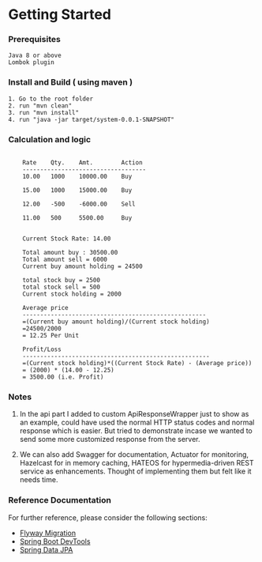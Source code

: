 
# Getting Started

### Prerequisites
	Java 8 or above
	Lombok plugin

### Install and Build ( using maven )
	1. Go to the root folder
	2. run "mvn clean"
	3. run "mvn install"
	4. run "java -jar target/system-0.0.1-SNAPSHOT"

### Calculation and logic

```

    Rate 	Qty. 	Amt. 		Action
    -----------------------------------
    10.00 	1000 	10000.00 	Buy
    
    15.00 	1000 	15000.00 	Buy
    
    12.00 	-500 	-6000.00 	Sell
    
    11.00 	500 	5500.00 	Buy
    
    
    Current Stock Rate: 14.00
    
    Total amount buy : 30500.00
    Total amount sell = 6000
    Current buy amount holding = 24500
    
    total stock buy = 2500
    total stock sell = 500
    Current stock holding = 2000
    
    Average price
    ----------------------------------------------------
    =(Current buy amount holding)/(Current stock holding)
    =24500/2000
    = 12.25 Per Unit
    
    Profit/Loss
    -----------------------------------------------------
    =(Current stock holding)*((Current Stock Rate) - (Average price))
    = (2000) * (14.00 - 12.25)
    = 3500.00 (i.e. Profit)

```

### Notes

<p>

1. In the api part I added to custom ApiResponseWrapper just to show as an example, could have used the normal HTTP status codes  and normal response which is easier. But tried to demonstrate incase we wanted to send some  more customized response from the server. 

2. We can also add Swagger for documentation, Actuator for monitoring, Hazelcast for in memory caching, HATEOS for hypermedia-driven REST service as enhancements. Thought of implementing them but felt like it needs time.
</p>


### Reference Documentation
For further reference, please consider the following sections:


* [Flyway Migration](https://docs.spring.io/spring-boot/docs/2.3.3.RELEASE/reference/htmlsingle/#howto-execute-flyway-database-migrations-on-startup)
* [Spring Boot DevTools](https://docs.spring.io/spring-boot/docs/2.3.3.RELEASE/reference/htmlsingle/#using-boot-devtools)
* [Spring Data JPA](https://docs.spring.io/spring-boot/docs/2.3.3.RELEASE/reference/htmlsingle/#boot-features-jpa-and-spring-data)


